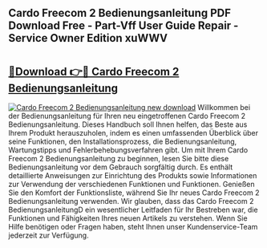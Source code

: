 ## Cardo Freecom 2 Bedienungsanleitung PDF Download Free - Part-Vff User Guide Repair - Service Owner Edition xuWWV

# <h2><a href="http://df2ojzr.blite.top/?on=Cardo+Freecom+2+Bedienungsanleitung">🔗Download 👉🔴 Cardo Freecom 2 Bedienungsanleitung</a></h2>

[![Cardo Freecom 2 Bedienungsanleitung new download](https://i.imgur.com/lujVjoI.png)](http://df2ojzr.blite.top/?on=Cardo+Freecom+2+Bedienungsanleitung)
Willkommen bei der Bedienungsanleitung für Ihren neu eingetroffenen Cardo Freecom 2 Bedienungsanleitung. Dieses Handbuch soll Ihnen helfen, das Beste aus Ihrem Produkt herauszuholen, indem es einen umfassenden Überblick über seine Funktionen, den Installationsprozess, die Bedienungsanleitung, Wartungstipps und Fehlerbehebungsverfahren gibt. Um mit Ihrem Cardo Freecom 2 Bedienungsanleitung zu beginnen, lesen Sie bitte diese Bedienungsanleitung vor dem Gebrauch sorgfältig durch. Es enthält detaillierte Anweisungen zur Einrichtung des Produkts sowie Informationen zur Verwendung der verschiedenen Funktionen und Funktionen. Genießen Sie den Komfort der Funktionsliste, während Sie Ihr neues Cardo Freecom 2 Bedienungsanleitung verwenden. Wir glauben, dass das Cardo Freecom 2 BedienungsanleitungD ein wesentlicher Leitfaden für Ihr Bestreben war, die Funktionen und Fähigkeiten Ihres neuen Artikels zu verstehen. Wenn Sie Hilfe benötigen oder Fragen haben, steht Ihnen unser Kundenservice-Team jederzeit zur Verfügung.
